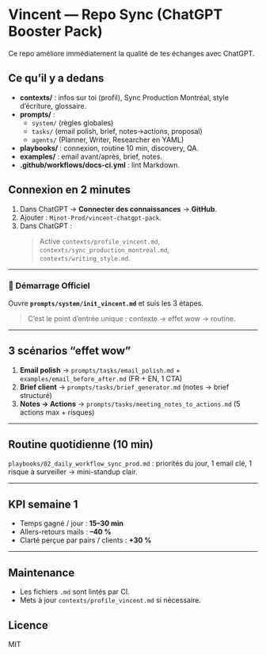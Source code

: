 # Vincent — Repo Sync (ChatGPT Booster Pack)

Ce repo améliore immédiatement la qualité de tes échanges avec ChatGPT.

## Ce qu’il y a dedans
- **contexts/** : infos sur toi (profil), Sync Production Montréal, style d’écriture, glossaire.  
- **prompts/** :
  - `system/` (règles globales)
  - `tasks/` (email polish, brief, notes→actions, proposal)
  - `agents/` (Planner, Writer, Researcher en YAML)
- **playbooks/** : connexion, routine 10 min, discovery, QA.
- **examples/** : email avant/après, brief, notes.
- **.github/workflows/docs-ci.yml** : lint Markdown.

## Connexion en 2 minutes
1. Dans ChatGPT → **Connecter des connaissances** → **GitHub**.  
2. Ajouter : `Minot-Prod/vincent-chatgpt-pack`.  
3. Dans ChatGPT :  
   > Active `contexts/profile_vincent.md`, `contexts/sync_production_montreal.md`, `contexts/writing_style.md`.

---

### 🚀 Démarrage Officiel
Ouvre **`prompts/system/init_vincent.md`** et suis les 3 étapes.  
> C’est le point d’entrée unique : contexte → effet wow → routine.

---

## 3 scénarios “effet wow”
1. **Email polish** → `prompts/tasks/email_polish.md` + `examples/email_before_after.md` (FR + EN, 1 CTA)  
2. **Brief client** → `prompts/tasks/brief_generator.md` (notes → brief structuré)  
3. **Notes → Actions** → `prompts/tasks/meeting_notes_to_actions.md` (5 actions max + risques)

---

## Routine quotidienne (10 min)
`playbooks/02_daily_workflow_sync_prod.md` : priorités du jour, 1 email clé, 1 risque à surveiller → mini-standup clair.

---

## KPI semaine 1
- Temps gagné / jour : **15–30 min**  
- Allers-retours mails : **–40 %**  
- Clarté perçue par pairs / clients : **+30 %**

---

## Maintenance
- Les fichiers `.md` sont lintés par CI.  
- Mets à jour `contexts/profile_vincent.md` si nécessaire.

## Licence
MIT
